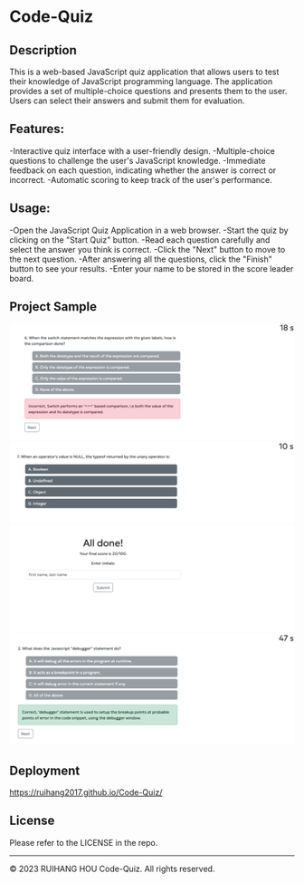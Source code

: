 # Code-Quiz

## Description
This is a web-based JavaScript quiz application that allows users to test their knowledge of JavaScript programming language. The application provides a set of multiple-choice questions and presents them to the user. Users can select their answers and submit them for evaluation.

## Features:
-Interactive quiz interface with a user-friendly design.
-Multiple-choice questions to challenge the user's JavaScript knowledge.
-Immediate feedback on each question, indicating whether the answer is correct or incorrect.
-Automatic scoring to keep track of the user's performance.

## Usage:
-Open the JavaScript Quiz Application in a web browser.
-Start the quiz by clicking on the "Start Quiz" button.
-Read each question carefully and select the answer you think is correct.
-Click the "Next" button to move to the next question.
-After answering all the questions, click the "Finish" button to see your results.
-Enter your name to be stored in the score leader board.

## Project Sample
![Incorrect answer:](./assest/img/Screenshot%202023-06-18%20at%209.43.42%20pm.png)
![Multiple choise:](./assest/img/Screenshot%202023-06-18%20at%209.43.50%20pm.png)
![Result:](./assest/img/Screenshot%202023-06-18%20at%209.43.59%20pm.png)
![Correct answer:](./assest/img/Screenshot%202023-06-18%20at%209.45.04%20pm.png)

## Deployment

https://ruihang2017.github.io/Code-Quiz/

## License

Please refer to the LICENSE in the repo.

- - -
© 2023 RUIHANG HOU Code-Quiz. All rights reserved.